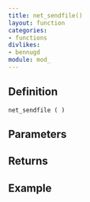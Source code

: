 ```yaml
---
title: net_sendfile()
layout: function
categories:
- functions
divlikes:
- bennugd
module: mod_
---
```


## Definition

    net_sendfile ( )

## Parameters

## Returns

## Example
